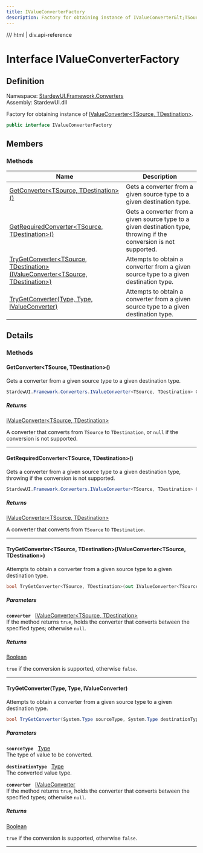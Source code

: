 ```yaml
---
title: IValueConverterFactory
description: Factory for obtaining instance of IValueConverter&lt;TSource, TDestination&gt;.
---
```


<link rel="stylesheet" href="/StardewUI/stylesheets/reference.css" />

/// html | div.api-reference

# Interface IValueConverterFactory

## Definition

<div class="api-definition" markdown>

Namespace: [StardewUI.Framework.Converters](index.md)  
Assembly: StardewUI.dll  

</div>

Factory for obtaining instance of [IValueConverter&lt;TSource, TDestination&gt;](ivalueconverter-2.md).

```cs
public interface IValueConverterFactory
```

## Members

### Methods

 | Name | Description |
| --- | --- |
| [GetConverter&lt;TSource, TDestination&gt;()](#getconvertertsource-tdestination) | Gets a converter from a given source type to a given destination type. | 
| [GetRequiredConverter&lt;TSource, TDestination&gt;()](#getrequiredconvertertsource-tdestination) | Gets a converter from a given source type to a given destination type, throwing if the conversion is not supported. | 
| [TryGetConverter&lt;TSource, TDestination&gt;(IValueConverter&lt;TSource, TDestination&gt;)](#trygetconvertertsource-tdestinationivalueconvertertsource-tdestination) | Attempts to obtain a converter from a given source type to a given destination type. | 
| [TryGetConverter(Type, Type, IValueConverter)](#trygetconvertertype-type-ivalueconverter) | Attempts to obtain a converter from a given source type to a given destination type. | 

## Details

### Methods

#### GetConverter&lt;TSource, TDestination&gt;()

Gets a converter from a given source type to a given destination type.

```cs
StardewUI.Framework.Converters.IValueConverter<TSource, TDestination> GetConverter<TSource, TDestination>();
```

##### Returns

[IValueConverter&lt;TSource, TDestination&gt;](ivalueconverter-2.md)

  A converter that converts from `TSource` to `TDestination`, or `null` if the conversion is not supported.

-----

#### GetRequiredConverter&lt;TSource, TDestination&gt;()

Gets a converter from a given source type to a given destination type, throwing if the conversion is not supported.

```cs
StardewUI.Framework.Converters.IValueConverter<TSource, TDestination> GetRequiredConverter<TSource, TDestination>();
```

##### Returns

[IValueConverter&lt;TSource, TDestination&gt;](ivalueconverter-2.md)

  A converter that converts from `TSource` to `TDestination`.

-----

#### TryGetConverter&lt;TSource, TDestination&gt;(IValueConverter&lt;TSource, TDestination&gt;)

Attempts to obtain a converter from a given source type to a given destination type.

```cs
bool TryGetConverter<TSource, TDestination>(out IValueConverter<TSource, TDestination> converter);
```

##### Parameters

**`converter`** &nbsp; [IValueConverter&lt;TSource, TDestination&gt;](ivalueconverter-2.md)  
If the method returns `true`, holds the converter that converts between the specified types; otherwise `null`.

##### Returns

[Boolean](https://learn.microsoft.com/en-us/dotnet/api/system.boolean)

  `true` if the conversion is supported, otherwise `false`.

-----

#### TryGetConverter(Type, Type, IValueConverter)

Attempts to obtain a converter from a given source type to a given destination type.

```cs
bool TryGetConverter(System.Type sourceType, System.Type destinationType, out StardewUI.Framework.Converters.IValueConverter converter);
```

##### Parameters

**`sourceType`** &nbsp; [Type](https://learn.microsoft.com/en-us/dotnet/api/system.type)  
The type of value to be converted.

**`destinationType`** &nbsp; [Type](https://learn.microsoft.com/en-us/dotnet/api/system.type)  
The converted value type.

**`converter`** &nbsp; [IValueConverter](ivalueconverter.md)  
If the method returns `true`, holds the converter that converts between the specified types; otherwise `null`.

##### Returns

[Boolean](https://learn.microsoft.com/en-us/dotnet/api/system.boolean)

  `true` if the conversion is supported, otherwise `false`.

-----

